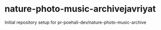 # nature-photo-music-archivejavriyat


Initial repository setup for pr-poehali-dev/nature-photo-music-archive
